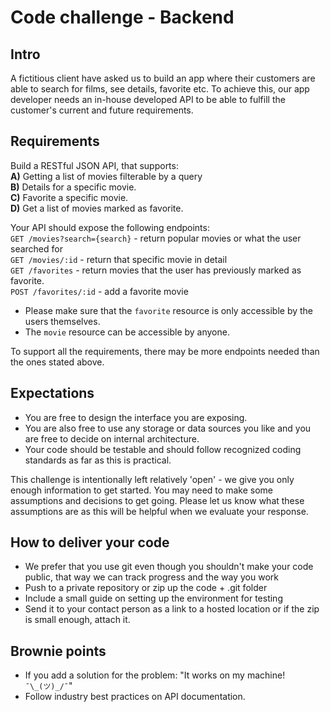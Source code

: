 # Code challenge - Backend

## Intro

A fictitious client have asked us to build an app where their customers are able to search for films, see details, favorite etc. To achieve this, our app developer needs an in-house developed API to be able to fulfill the customer's current and future requirements.

## Requirements

Build a RESTful JSON API, that supports:  
**A)** Getting a list of movies filterable by a query  
**B)** Details for a specific movie.  
**C)** Favorite a specific movie.  
**D)** Get a list of movies marked as favorite.

Your API should expose the following endpoints:  
`GET /movies?search={search}` - return popular movies or what the user searched for  
`GET /movies/:id` - return that specific movie in detail  
`GET /favorites` - return movies that the user has previously marked as favorite.  
`POST /favorites/:id` - add a favorite movie  

- Please make sure that the `favorite` resource is only accessible by the users themselves.
- The `movie` resource can be accessible by anyone.

To support all the requirements, there may be more endpoints needed than the ones stated above.

## Expectations

- You are free to design the interface you are exposing.
- You are also free to use any storage or data sources you like and you are free to decide on internal architecture. 
- Your code should be testable and should follow recognized coding standards as far as this is practical.

This challenge is intentionally left relatively 'open' - we give you only enough information to get started. You may need to make some assumptions and decisions to get going. Please let us know what these assumptions are as this will be helpful when we evaluate your response.

## How to deliver your code

 - We prefer that you use git even though you shouldn't make your code public, that way we can track progress and the way you work
 - Push to a private repository or zip up the code + .git folder
 - Include a small guide on setting up the environment for testing
 - Send it to your contact person as a link to a hosted location or if the zip is small enough, attach it.

## Brownie points

- If you add a solution for the problem: "It works on my machine! `¯\_(ツ)_/¯`"
- Follow industry best practices on API documentation.